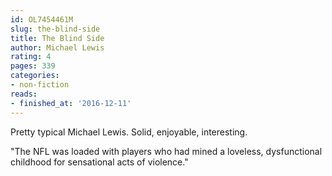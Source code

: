 ```yaml
---
id: OL7454461M
slug: the-blind-side
title: The Blind Side
author: Michael Lewis
rating: 4
pages: 339
categories:
- non-fiction
reads:
- finished_at: '2016-12-11'
---
```

Pretty typical Michael Lewis. Solid, enjoyable, interesting.

"The NFL was loaded with players who had mined a loveless, dysfunctional childhood for sensational acts of violence."
